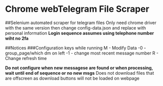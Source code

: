 # Chrome webTelegram File Scraper
##Selenium automated scraper for telegram files
Only need chrome driver with the same version then change config-data.json and replace with personal information
**Login sequence assumes using telephone number wiht no 2fa**

##Notices
###Configuration keys while running
M - Modify Data
-0 - group_page/which dm on left
-1 - change most recent message number
R - Change refresh time

**Do not configure when new messagese are found or when processing, wait until end of sequence or no new msgs**
Does not download files that are offscreen as download buttons will not be loaded on webpage
